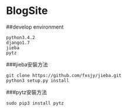 # BlogSite
##develop environment

    python3.4.2
    django1.7
    jieba
    pytz
    
    
###jieba安裝方法

    git clone https://github.com/fxsjy/jieba.git
    python3 setup.py install

###pytz安裝方法

    sudo pip3 install pytz
